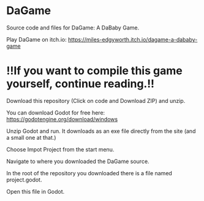 # DaGame
Source code and files for DaGame: A DaBaby Game.

Play DaGame on itch.io: https://miles-edgyworth.itch.io/dagame-a-dababy-game

# !!If you want to compile this game yourself, continue reading.!!

Download this repository (Click on code and Download ZIP) and unzip.

You can download Godot for free here: https://godotengine.org/download/windows

Unzip Godot and run. It downloads as an exe file directly from the site (and a small one at that.)

Choose Impot Project from the start menu.

Navigate to where you downloaded the DaGame source.

In the root of the repository you downloaded there is a file named project.godot.

Open this file in Godot.

